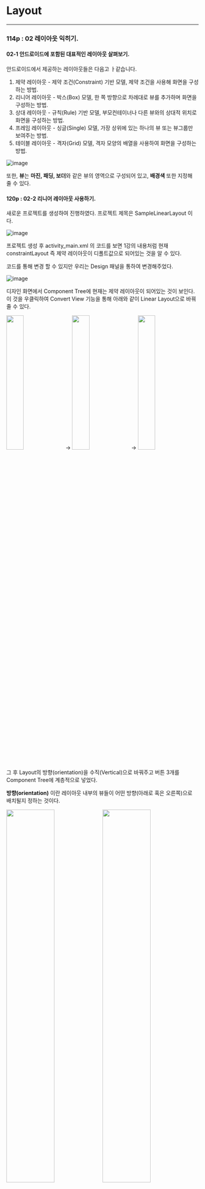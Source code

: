 # Layout
<hr/>
   
### 114p : 02 레이아웃 익히기.

 #### 02-1 안드로이드에 포함된 대표적인 레이아웃 살펴보기.
 
 안드로이드에서 제공하는 레이아웃들은 다음고 ㅏ같습니다.
 
 1. 제약 레이아웃 - 제약 조건(Constraint) 기반 모델, 제약 조건을 사용해 화면을 구성하는 방법.
 2. 리니어 레이아웃 - 박스(Box) 모델, 한 쪽 방향으로 차례대로 뷰를 추가하며 화면을 구성하는 방법.
 3. 상대 레이아웃 - 규칙(Rule) 기반 모델, 부모컨테이너나 다른 뷰와의 상대적 위치로 화면을 구성하는 방법.
 4. 프레임 레이아웃 - 싱글(Single) 모델, 가장 상위에 있는 하나의 뷰 또는 뷰그룹만 보여주는 방법.
 5. 테이블 레이아웃 - 격자(Grid) 모델, 격자 모양의 배열을 사용하여 화면을 구성하는 방법.

![image](https://user-images.githubusercontent.com/84966961/121297314-19e3c180-c92d-11eb-9865-2f8297a7783a.png)
   
      
 또한, **뷰**는 **마진, 패딩, 보더**와 같은 뷰의 영역으로 구성되어 있고, **배경색** 또한 지정해 줄 수 있다.

  #### 120p : 02-2 리니어 레이아웃 사용하기.
    
 새로운 프로젝트를 생성하여 진행하였다. 프로젝트 제목은 SampleLinearLayout 이다.
 
 ![image](https://user-images.githubusercontent.com/84966961/121297525-6202e400-c92d-11eb-82a0-778fd2caf1fe.png)

 프로젝트 생성 후 activity_main.xml 의 코드를 보면 1강의 내용처럼 현재 constraintLayout 즉 제약 레이아웃이 디폴트값으로 되어있는 것을 알 수 있다.
 
 코드를 통해 변경 할 수 있지만 우리는 Design 패널을 통하여 변경해주었다.

 ![image](https://user-images.githubusercontent.com/84966961/121297814-d8074b00-c92d-11eb-9cbd-c2eb065d18f1.png)

 디자인 화면에서 Component Tree에 현재는 제약 레이아웃이 되어있는 것이 보인다.
 이 것을 우클릭하여 Convert View 기능을 통해 아래와 같이 Linear Layout으로 바꿔줄 수 있다.   
    
<img src = "https://user-images.githubusercontent.com/84966961/121298139-5368fc80-c92e-11eb-8422-69b8a776474e.png" width="30%"> -> <img src = "https://user-images.githubusercontent.com/84966961/121298274-90cd8a00-c92e-11eb-85e9-6bd26f721fa9.png" width="30%"> -> <img src = "https://user-images.githubusercontent.com/84966961/121298314-9dea7900-c92e-11eb-8ef4-7b6ddf883143.png" width="30%">

 그 후 Layout의 방향(orientation)을 수직(Vertical)으로 바꿔주고 버튼 3개를 Component Tree에 계층적으로 넣었다.
   
 **방향(orientation)** 이란 레이아웃 내부의 뷰들이 어떤 방향(아래로 혹은 오른쪽)으로 배치될지 정하는 것이다.

<img src = "https://user-images.githubusercontent.com/84966961/121298419-cc685400-c92e-11eb-800f-2f04f5c40109.png" width="50%"><img src = "https://user-images.githubusercontent.com/84966961/121298539-05a0c400-c92f-11eb-8226-db589db92351.png" width="50%">

 방향을 수평으로 바꿔주게 되면 버튼의 크기 속성(match_parent)으로 인해 화면을 넘어가버리게 되므로(화면 오른쪽 너머에 존재한다는 이야기이다.) 모두 wrap_content로 바꿔주면 버튼 3개가 모두 잘보이게 된다.
 
 ![image](https://user-images.githubusercontent.com/84966961/121299149-ec4c4780-c92f-11eb-8c4b-e707957693fd.png)
 ![image](https://user-images.githubusercontent.com/84966961/121299185-fc642700-c92f-11eb-9646-e8fb39d086c9.png)


 이런 과정들을 XML로 할 수 있지만, 동적인 요소와 같은 기능을 사용하기 편하려면 java 파일을 만들어 사용할 수 있다.

<img src = "https://user-images.githubusercontent.com/84966961/121299405-5369fc00-c930-11eb-9323-74214d6cfc28.png" width="50%">

 위의 그림처럼 MainActivity를 복사하여 LatoutCodeActivity로 만들어주고 열게 되면 아래와 같은 코드가 생성되어 있다.
 
 127p code 입력을 통하여 레이아웃 설정을 변경할 수 있다.
 ```java
 package org.techtown.samplelinearlayout;

import android.os.Bundle;
import androidx.appcompat.app.AppCompatActivity;

public class LayoutCodeActivity extends AppCompatActivity {

    @Override
    protected void onCreate(Bundle savedInstanceState) {
        super.onCreate(savedInstanceState);
        
    LinearLayout mainLayout = new LinearLayout(this);
    mainLayout.setOrientation(LinearLayout.VERTICAL);
    LinearLayout.LayoutParams params = new LinearLayout.LayoutParams(
            LinearLayout.LayoutParams.MATCH_PARENT,
            LinearLayout.LayoutParams.WRAP_CONTENT
    );

    Button button1 = new Button(this);
    button1.setText("Button1");
    button1.setLayoutParams(params);
    mainLayout.addView(button1);

    setContentView(mainLayout);    
    }
}
 ```
 
 위의 코드 중 6번째 라인의 AppCompatActivity를 상속받아 안드로이드는 실행되며 안드로이드는 Activity 단위로 구성되어 어플리케이션이 구동된다.
 
 즉, 다양한 기능의 Activity가 모여 한 어플리케이션을 구성하게 된다.
 
 **Activity** : 어플리케이션에서 하나의 화면
 
    
    
 코드작성을 마무리한 후에 실행을 해도 코드 작성대로 표시가 되지 않는데 이유는 manifests.AndroidManifest.Xml 파일에 설정을 해주지 않았기 때문이다.
 
 manifests.AndroidManifest.Xml에는 어플리케이션에 필요한 액티비티들을 설정하는 파일이다.
 
 ![image](https://user-images.githubusercontent.com/84966961/121302213-536bfb00-c934-11eb-882d-8ee365510731.png)

  위 코드의 "activity android:name=".MainActivity"를 "activity android:name=".LayoutCodeActivity"로 바꾸어주면 잘 실행되는 것을 볼 수 있다.
  
```
  <?xml version="1.0" encoding="utf-8"?>
<manifest xmlns:android="http://schemas.android.com/apk/res/android"
    package="org.techtown.samplelinearlayout">

    <application
        android:allowBackup="true"
        android:icon="@mipmap/ic_launcher"
        android:label="@string/app_name"
        android:roundIcon="@mipmap/ic_launcher_round"
        android:supportsRtl="true"
        android:theme="@style/Theme.SampleLinearLayout">
        <activity android:name=".LayoutCodeActivity">
            <intent-filter>
                <action android:name="android.intent.action.MAIN" />

                <category android:name="android.intent.category.LAUNCHER" />
            </intent-filter>
        </activity>
    </application>

</manifest>
  ```
  실행화면
  <img src = "https://user-images.githubusercontent.com/84966961/121317746-8ec2f580-c945-11eb-8099-c3bdb6371ba8.png" width="30%">
   
      
  <hr/>
     
        
 #### 130p : 뷰 정렬하기 Gravity
 
  layout_gravity  : 부모 컨테이너의 여유 공간에 뷰가 모두 채워지지 않아 여유 공간이 생겼을 때 여유 공간 안에서 뷰를 정렬함.    
  gravity         : 뷰안에 표시하는 내용물을 정렬함.    
                    (텍스트뷰의 경우 내용물은 글자가 되고, 이미지뷰의 경우 내용물은 이미지가 됨)
  
   Gravity xml 을 만들어준다.
  
 ![image](https://user-images.githubusercontent.com/84966961/121303067-924e8080-c935-11eb-860e-976c8a7edd27.png)
  
 버튼 3개를 넣어주고 레이아웃은 방향을 vertical로 설정해주고 각각 버튼의 너비 높이 속성을 wrap_content로 설정하고, **layout_gravity** 값을 left, center, right로 설정해주면 다음과 같은 실행 화면이 되게 된다.
 
 ![image](https://user-images.githubusercontent.com/84966961/121303899-975fff80-c936-11eb-93ce-ed83bcf613b6.png)

  다음은 텍스트 3개를 넣어 Left, Right, Center 내용을 text 속성에 넣어준 후, gravity 속성값에 각각 left / right / center_hor..., center_ver... 을 주었다.
  
 ![image](https://user-images.githubusercontent.com/84966961/121304869-db9fcf80-c937-11eb-8ac8-625d071af934.png)

  다음과 같이 Main.Activity.java 에 시작 xml을 gravity로 바꿔준 후 실행하면 다음과 같은 화면이 나온다.
  
  
```java
  public class MainActivity extends AppCompatActivity {

    @Override
    protected void onCreate(Bundle savedInstanceState) {
        super.onCreate(savedInstanceState);
        setContentView(R.layout.gravity); } }
```
  
<img src = "https://user-images.githubusercontent.com/84966961/121305480-96c86880-c938-11eb-802a-9aa810d3580c.png" width="40%">
  
 
  <hr/>
  
 #### 135p : 다양한 gravity 속성값들

 <img src = "https://user-images.githubusercontent.com/84966961/121306766-33d7d100-c93a-11eb-96a8-11a841c7ffe6.png" >
![image](https://user-images.githubusercontent.com/84966961/121306833-47833780-c93a-11eb-8597-2f0a1736d1e8.png)
 
 
 <hr/>
 
 #### 139p : 뷰의 마진과 패딩 설정하기
   <img src = "https://user-images.githubusercontent.com/84966961/121306920-6386d900-c93a-11eb-8c45-259b5b0e7fde.png"  width="35%">

 padding.xml 생성
 
 ![image](https://user-images.githubusercontent.com/84966961/121307979-82d23600-c93b-11eb-89d5-53be79f06f3f.png)
 
 
   아래 코드와 화면처럼 padding값 margin값을 넣어줄 수 있고, 패딩과 마진값이 과도하게 커 레이아웃을 벗어나려 할 경우 모양이 찌그러지며 제 형상을 온전히 가지고 있지 못하게 된다. 따라서, 적절한 사이즈를 가지고 있는 것이 좋다.
 

```
    <TextView
        android:id="@+id/textView4"
        android:layout_width="wrap_content"
        android:layout_height="wrap_content"
        android:layout_margin="10dp"
        android:layout_weight="1"
        android:background="#FFEB3B"
        android:padding="20dp"
        android:text="TextView"
        android:textColor="#FF0000"
        android:textSize="24sp" />
```
    
 ![image](https://user-images.githubusercontent.com/84966961/121309674-6fc06580-c93d-11eb-9152-52e08f0c2966.png)
   
    
 <hr/>
 
  #### 142p : 여유 공간을 분할하는 layout_weight 속성
 
![image](https://user-images.githubusercontent.com/84966961/121311191-22dd8e80-c93f-11eb-9d9a-7c31ee7e0312.png)

 ```xml
     <LinearLayout
        android:layout_width="match_parent"
        android:layout_height="wrap_content"
        android:layout_weight="1"
        android:orientation="horizontal">

        <TextView
...
            android:layout_weight="1"
... />

        <TextView
...
            android:layout_weight="1"
.../>
    </LinearLayout>

    <LinearLayout
        android:layout_width="match_parent"
        android:layout_height="wrap_content"
        android:layout_weight="1">

        <TextView
...
            android:layout_weight="1"
... />

        <TextView
...
            android:layout_weight="2"
... />

    </LinearLayout>
 ```
 
 코드의 내용 처럼 weight의 크기를 통해 뷰들을 분할할 수 있다.
 
  <hr/>   
  
  **실행화면**
 ![image](https://user-images.githubusercontent.com/84966961/121311791-b616c400-c93f-11eb-92d4-450e4b331f2d.png)

     
 
  <hr/>   
   
 #### 147p : 상대 레이아웃 사용하기.
 <img src = "https://user-images.githubusercontent.com/84966961/121312430-51a83480-c940-11eb-8878-93131da99325.png" width="30%">


  **프로젝트 SampleRealativeLayout 생성**
    
    Component Tree의 레이아웃을 상대 레이아웃(RelativeLayout) 으로 Convert Virw.. 해준다.
     
 <img src = "https://user-images.githubusercontent.com/84966961/121312852-c0858d80-c940-11eb-86c4-aa433a9b7e0e.png" width="50%">

   이후 버튼 3개로 layout_alignParentleft, layout_below, ... 등과 같은 속성으로 버튼을 다음과 같이 정렬해주었다.   
    
 ![image](https://user-images.githubusercontent.com/84966961/121315755-9c777b80-c943-11eb-87f0-36567fcafebd.png)

 <hr/>
 
 
 **상대 레이아웃에서 부모 커네이너와의 상대적 위치를 이용하는 속성**   
 
 <img src = "https://user-images.githubusercontent.com/84966961/121315887-badd7700-c943-11eb-9774-4f848841491a.png" width="50%">
```
layout_alignParentTop    : 부모 컨테이너의 위쪽과 뷰의 위쪽을 맞춤

layout_alignParentBottom : 부모 컨테이너의 아래쪽과 뷰의 아래쪽을 맞춤 

layout_alignParentLeft   : 부모 컨테이너의 왼쪽 끝과 뷰의 왼쪽 끝을 맞춤

layout_alignParentRight  : 부모 컨테이너의 오른쪽 끝과 뷰의 오른쪽 끝을 맞춤 

layout_centerHorizontal  : 부모 컨테이너의 수평 방향 중앙에 배치함 

layout_centerVertical    : 부모 컨테이너의 수직 방향 중앙에 배치함 

layout_centerlnParent    : 부모 컨테이너의 수평과 수지 방향 중앙에 배치함
``` 
       
이미지 출처 : http://jwandroid.tistory.com/m/post/158
    
    
  <hr/>  
        
        
 **상대 레이아웃에서 다른 뷰와의 상대적 위치를 이용하는 속성**   
     
       
<img src = "https://user-images.githubusercontent.com/84966961/121316029-dc3e6300-c943-11eb-9f1f-89274e4df799.png" width="50%">

```
layout_above         : 지정한 뷰의 위쪽에 배치함

layout_below         : 지정한 뷰의 아래쪽에 배치함 

layout_toLeftOf      : 지정한 뷰의 왼쪽에 배치함 

layout_toRightOf     : 지정한 뷰의 오른쪽에 배치함

layout_alignTop      : 지정한 뷰의 위쪽과 맞춤 

layout_alignBottom   : 지정한 뷰의 아래쪽과 맞춤 

layout_alignLeft     : 지정한 뷰의 왼쪽과 맞춤 

layout_alignRight    : 지정한 뷰의 오른쪽과 맞춤 

layout_alignBaseLine : 지정한 뷰의 내용물의 아래쪽 기준선(baseline)을 맞춤 
```
이미지 출처 : http://jwandroid.tistory.com/m/post/158
 
 <hr/>
